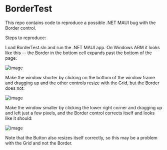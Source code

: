 # BorderTest

This repo contains code to reproduce a possible .NET MAUI bug with the Border control.

Steps to reproduce:

Load BorderTest.sln and run the .NET MAUI app. On Windows ARM it looks like this -- the Border in the bottom cell expands past the bottom of the page:

![image](https://user-images.githubusercontent.com/7516297/231586270-dbe54377-2c37-4731-8827-500b2a015378.png)

Make the window shorter by clicking on the bottom of the window frame and dragging up and the other controls resize with the Grid, but the Border does not:

![image](https://user-images.githubusercontent.com/7516297/231586564-2ac14c67-22bd-4067-8f0f-ebb8cd639aa1.png)

Make the window smaller by clicking the lower right corner and dragging up and left just a few pixels, and the Border control corrects itself and looks like it should:

![image](https://user-images.githubusercontent.com/7516297/231586702-f3c84d91-446e-4257-9e7d-5de1814ceeb5.png)

Note that the Button also resizes itself correctly, so this may be a problem with the Grid and not the Border.


